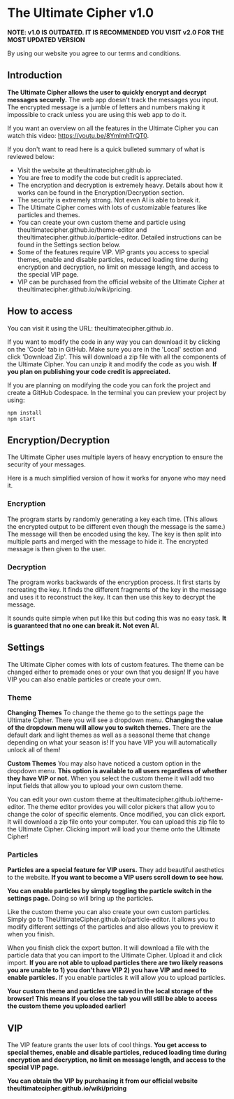 # The Ultimate Cipher v1.0

**NOTE: v1.0 IS OUTDATED. IT IS RECOMMENDED YOU VISIT v2.0 FOR THE MOST UPDATED VERSION**

By using our website you agree to our terms and conditions.

## Introduction

**The Ultimate Cipher allows the user to quickly encrypt and decrypt messages securely.** The web app doesn't track the messages you input. The encrypted message is a jumble of letters and numbers making it impossible to crack unless you are using this web app to do it.

If you want an overview on all the features in the Ultimate Cipher you can watch this video: https://youtu.be/8YmlmhTrQT0.

If you don't want to read here is a quick bulleted summary of what is reviewed below:

 - Visit the website at theultimatecipher.github.io
 - You are free to modify the code but credit is appreciated.
 - The encryption and decryption is extremely heavy. Details about how it works can be found in the Encryption/Decryption section.
 - The security is extremely strong. Not even AI is able to break it.
 - The Ultimate Cipher comes with lots of customizable features like particles and themes.
 - You can create your own custom theme and particle using theultimatecipher.github.io/theme-editor and theultimatecipher.github.io/particle-editor. Detailed instructions can be found in the Settings section below.
 - Some of the features require VIP. VIP grants you access to special themes, enable and disable particles, reduced loading time during encryption and decryption, no limit on message length, and access to the special VIP page.
 - VIP can be purchased from the official website of the Ultimate Cipher at theultimatecipher.github.io/wiki/pricing.

## How to access
You can visit it using the URL: theultimatecipher.github.io. 

If you want to modify the code in any way you can download it by clicking on the 'Code' tab in GitHub. Make sure you are in the 'Local' section and click 'Download Zip'. This will download a zip file with all the components of the Ultimate Cipher. You can unzip it and modify the code as you wish. **If you plan on publishing your code credit is appreciated.**

If you are planning on modifying the code you can fork the project and create a GitHub Codespace. In the terminal you can preview your project by using:

    npm install
    npm start

## Encryption/Decryption
The Ultimate Cipher uses multiple layers of heavy encryption to ensure the security of your messages.

Here is a much simplified version of how it works for anyone who may need it.

### Encryption
The program starts by randomly generating a key each time. (This allows the encrypted output to be different even though the message is the same.) The message will then be encoded using the key. The key is then split into multiple parts and merged with the message to hide it. The encrypted message is then given to the user.

### Decryption
The program works backwards of the encryption process. It first starts by recreating the key. It finds the different fragments of the key in the message and uses it to reconstruct the key. It can then use this key to decrypt the message.

It sounds quite simple when put like this but coding this was no easy task. **It is guaranteed that no one can break it. Not even AI.**

## Settings
The Ultimate Cipher comes with lots of custom features. The theme can be changed either to premade ones or your own that you design! If you have VIP you can also enable particles or create your own.

### Theme
**Changing Themes**
To change the theme go to the settings page the Ultimate Cipher. There you will see a dropdown menu. **Changing the value of the dropdown menu will allow you to switch themes.** There are the default dark and light themes as well as a seasonal theme that change depending on what your season is! If you have VIP you will automatically unlock all of them!

**Custom Themes**
You may also have noticed a custom option in the dropdown menu. **This option is available to all users regardless of whether they have VIP or not.** When you select the custom theme it will add two input fields that allow you to upload your own custom theme.

You can edit your own custom theme at theultimatecipher.github.io/theme-editor. The theme editor provides you will color pickers that allow you to change the color of specific elements. Once modified, you can click export. It will download a zip file onto your computer. You can upload this zip file to the Ultimate Cipher. Clicking import will load your theme onto the Ultimate Cipher!

### Particles
**Particles are a special feature for VIP users.** They add beautiful aesthetics to the website. **If you want to become a VIP users scroll down to see how.**

**You can enable particles by simply toggling the particle switch in the settings page.** Doing so will bring up the particles. 

Like the custom theme you can also create your own custom particles. Simply go to TheUltimateCipher.github.io/particle-editor.
It allows you to modify different settings of the particles and also allows you to preview it when you finish.
 
 When you finish click the export button. It will download a file with the particle data that you can import to the Ultimate Cipher. Upload it and click import. **If you are not able to upload particles there are two likely reasons you are unable to 1) you don't have VIP 2) you have VIP and need to enable particles.** If you enable particles it will allow you to upload particles. 

**Your custom theme and particles are saved in the local storage of the browser! This means if you close the tab you will still be able to access the custom theme you uploaded earlier!**

## VIP
The VIP feature grants the user lots of cool things. **You get access to special themes, enable and disable particles, reduced loading time during encryption and decryption, no limit on message length, and access to the special VIP page.**

**You can obtain the VIP by purchasing it from our official website theultimatecipher.github.io/wiki/pricing**


